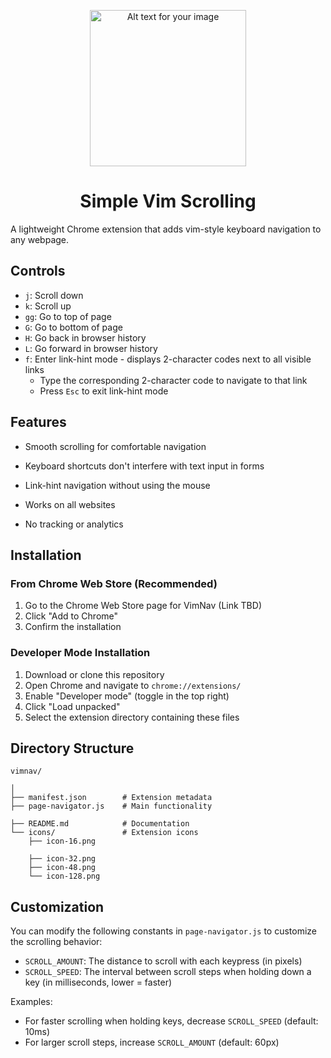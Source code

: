 <p align="center">
  <img width="250" height="250" src="https://github.com/user-attachments/assets/5278e4c5-c8d3-4d3b-ab05-e3bc7947bbb3" alt="Alt text for your image">
</p>

<h1 align="center">Simple Vim Scrolling</h1>

A lightweight Chrome extension that adds vim-style keyboard navigation to any webpage.

## Controls

- `j`: Scroll down
- `k`: Scroll up
- `gg`: Go to top of page
- `G`: Go to bottom of page
- `H`: Go back in browser history
- `L`: Go forward in browser history
- `f`: Enter link-hint mode - displays 2-character codes next to all visible links
  - Type the corresponding 2-character code to navigate to that link
  - Press `Esc` to exit link-hint mode

## Features

- Smooth scrolling for comfortable navigation

- Keyboard shortcuts don't interfere with text input in forms
- Link-hint navigation without using the mouse
- Works on all websites
- No tracking or analytics

## Installation

### From Chrome Web Store (Recommended)

1. Go to the Chrome Web Store page for VimNav (Link TBD)
2. Click "Add to Chrome"
3. Confirm the installation

### Developer Mode Installation

1. Download or clone this repository
2. Open Chrome and navigate to `chrome://extensions/`
3. Enable "Developer mode" (toggle in the top right)
4. Click "Load unpacked"
5. Select the extension directory containing these files

## Directory Structure

```
vimnav/

│
├── manifest.json        # Extension metadata
├── page-navigator.js    # Main functionality

├── README.md            # Documentation
└── icons/               # Extension icons
    ├── icon-16.png

    ├── icon-32.png
    ├── icon-48.png
    └── icon-128.png
```

## Customization

You can modify the following constants in `page-navigator.js` to customize the scrolling behavior:

- `SCROLL_AMOUNT`: The distance to scroll with each keypress (in pixels)
- `SCROLL_SPEED`: The interval between scroll steps when holding down a key (in milliseconds, lower = faster)

Examples:

- For faster scrolling when holding keys, decrease `SCROLL_SPEED` (default: 10ms)
- For larger scroll steps, increase `SCROLL_AMOUNT` (default: 60px)
